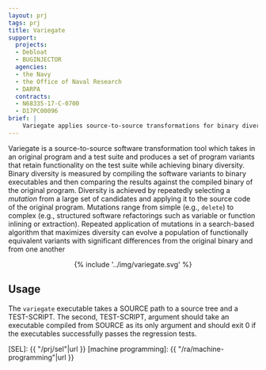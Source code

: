 ```yaml
---
layout: prj
tags: prj
title: Variegate
support:
  projects:
  - Debloat
  - BUGINJECTOR
  agencies:
  - the Navy
  - the Office of Naval Research
  - DARPA
  contracts:
  - N68335-17-C-0700
  - D17PC00096
brief: |
    Variegate applies source-to-source transformations for binary diversification.
---
```


Variegate is a source-to-source software transformation tool which
takes in an original program and a test suite and produces a set of
program variants that retain functionality on the test suite while
achieving binary diversity.  Binary diversity is measured by compiling
the software variants to binary executables and then comparing the
results against the compiled binary of the original program.
Diversity is achieved by repeatedly selecting a *mutation* from a
large set of candidates and applying it to the source code of the
original program.  Mutations range from simple (e.g., `delete`) to
complex (e.g., structured software refactorings such as variable or
function inlining or extraction).  Repeated application of mutations
in a search-based algorithm that maximizes diversity can evolve a
population of functionally equivalent variants with significant
differences from the original binary and from one another

<center class="w3-text-light-grey gt-smaller-on-small">
  {% include '../img/variegate.svg' %}
</center>

## Usage

The `variegate` executable takes a SOURCE path to a source tree and a
TEST-SCRIPT.  The second, TEST-SCRIPT, argument should take an
executable compiled from SOURCE as its only argument and should exit 0
if the executables successfully passes the regression tests.

[SEL]: {{ "/prj/sel"|url }}
[machine programming]: {{ "/ra/machine-programming"|url }}
